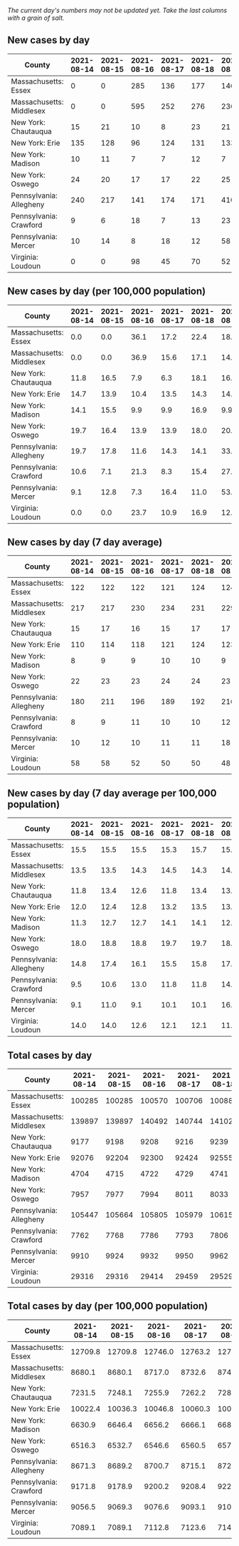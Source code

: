 _The current day's numbers may not be updated yet. Take the last columns with a grain of salt._
## New cases by day

| County | 2021-08-14 | 2021-08-15 | 2021-08-16 | 2021-08-17 | 2021-08-18 | 2021-08-19 | 2021-08-20 |
| --- | --- | --- | --- | --- | --- | --- | --- |
| Massachusetts: Essex | 0 | 0 | 285 | 136 | 177 | 146 |  |
| Massachusetts: Middlesex | 0 | 0 | 595 | 252 | 276 | 236 |  |
| New York: Chautauqua | 15 | 21 | 10 | 8 | 23 | 21 |  |
| New York: Erie | 135 | 128 | 96 | 124 | 131 | 133 |  |
| New York: Madison | 10 | 11 | 7 | 7 | 12 | 7 |  |
| New York: Oswego | 24 | 20 | 17 | 17 | 22 | 25 |  |
| Pennsylvania: Allegheny | 240 | 217 | 141 | 174 | 171 | 410 |  |
| Pennsylvania: Crawford | 9 | 6 | 18 | 7 | 13 | 23 |  |
| Pennsylvania: Mercer | 10 | 14 | 8 | 18 | 12 | 58 |  |
| Virginia: Loudoun | 0 | 0 | 98 | 45 | 70 | 52 |  |

## New cases by day (per 100,000 population)

| County | 2021-08-14 | 2021-08-15 | 2021-08-16 | 2021-08-17 | 2021-08-18 | 2021-08-19 | 2021-08-20 |
| --- | --- | --- | --- | --- | --- | --- | --- |
| Massachusetts: Essex | 0.0 | 0.0 | 36.1 | 17.2 | 22.4 | 18.5 |  |
| Massachusetts: Middlesex | 0.0 | 0.0 | 36.9 | 15.6 | 17.1 | 14.6 |  |
| New York: Chautauqua | 11.8 | 16.5 | 7.9 | 6.3 | 18.1 | 16.5 |  |
| New York: Erie | 14.7 | 13.9 | 10.4 | 13.5 | 14.3 | 14.5 |  |
| New York: Madison | 14.1 | 15.5 | 9.9 | 9.9 | 16.9 | 9.9 |  |
| New York: Oswego | 19.7 | 16.4 | 13.9 | 13.9 | 18.0 | 20.5 |  |
| Pennsylvania: Allegheny | 19.7 | 17.8 | 11.6 | 14.3 | 14.1 | 33.7 |  |
| Pennsylvania: Crawford | 10.6 | 7.1 | 21.3 | 8.3 | 15.4 | 27.2 |  |
| Pennsylvania: Mercer | 9.1 | 12.8 | 7.3 | 16.4 | 11.0 | 53.0 |  |
| Virginia: Loudoun | 0.0 | 0.0 | 23.7 | 10.9 | 16.9 | 12.6 |  |

## New cases by day (7 day average)

| County | 2021-08-14 | 2021-08-15 | 2021-08-16 | 2021-08-17 | 2021-08-18 | 2021-08-19 | 2021-08-20 |
| --- | --- | --- | --- | --- | --- | --- | --- |
| Massachusetts: Essex | 122 | 122 | 122 | 121 | 124 | 124 |  |
| Massachusetts: Middlesex | 217 | 217 | 230 | 234 | 231 | 229 |  |
| New York: Chautauqua | 15 | 17 | 16 | 15 | 17 | 17 |  |
| New York: Erie | 110 | 114 | 118 | 121 | 124 | 123 |  |
| New York: Madison | 8 | 9 | 9 | 10 | 10 | 9 |  |
| New York: Oswego | 22 | 23 | 23 | 24 | 24 | 23 |  |
| Pennsylvania: Allegheny | 180 | 211 | 196 | 189 | 192 | 216 |  |
| Pennsylvania: Crawford | 8 | 9 | 11 | 10 | 10 | 12 |  |
| Pennsylvania: Mercer | 10 | 12 | 10 | 11 | 11 | 18 |  |
| Virginia: Loudoun | 58 | 58 | 52 | 50 | 50 | 48 |  |

## New cases by day (7 day average per 100,000 population)

| County | 2021-08-14 | 2021-08-15 | 2021-08-16 | 2021-08-17 | 2021-08-18 | 2021-08-19 | 2021-08-20 |
| --- | --- | --- | --- | --- | --- | --- | --- |
| Massachusetts: Essex | 15.5 | 15.5 | 15.5 | 15.3 | 15.7 | 15.7 |  |
| Massachusetts: Middlesex | 13.5 | 13.5 | 14.3 | 14.5 | 14.3 | 14.2 |  |
| New York: Chautauqua | 11.8 | 13.4 | 12.6 | 11.8 | 13.4 | 13.4 |  |
| New York: Erie | 12.0 | 12.4 | 12.8 | 13.2 | 13.5 | 13.4 |  |
| New York: Madison | 11.3 | 12.7 | 12.7 | 14.1 | 14.1 | 12.7 |  |
| New York: Oswego | 18.0 | 18.8 | 18.8 | 19.7 | 19.7 | 18.8 |  |
| Pennsylvania: Allegheny | 14.8 | 17.4 | 16.1 | 15.5 | 15.8 | 17.8 |  |
| Pennsylvania: Crawford | 9.5 | 10.6 | 13.0 | 11.8 | 11.8 | 14.2 |  |
| Pennsylvania: Mercer | 9.1 | 11.0 | 9.1 | 10.1 | 10.1 | 16.4 |  |
| Virginia: Loudoun | 14.0 | 14.0 | 12.6 | 12.1 | 12.1 | 11.6 |  |

## Total cases by day

| County | 2021-08-14 | 2021-08-15 | 2021-08-16 | 2021-08-17 | 2021-08-18 | 2021-08-19 | 2021-08-20 |
| --- | --- | --- | --- | --- | --- | --- | --- |
| Massachusetts: Essex | 100285 | 100285 | 100570 | 100706 | 100883 | 101029 |  |
| Massachusetts: Middlesex | 139897 | 139897 | 140492 | 140744 | 141020 | 141256 |  |
| New York: Chautauqua | 9177 | 9198 | 9208 | 9216 | 9239 | 9260 |  |
| New York: Erie | 92076 | 92204 | 92300 | 92424 | 92555 | 92688 |  |
| New York: Madison | 4704 | 4715 | 4722 | 4729 | 4741 | 4748 |  |
| New York: Oswego | 7957 | 7977 | 7994 | 8011 | 8033 | 8058 |  |
| Pennsylvania: Allegheny | 105447 | 105664 | 105805 | 105979 | 106150 | 106560 |  |
| Pennsylvania: Crawford | 7762 | 7768 | 7786 | 7793 | 7806 | 7829 |  |
| Pennsylvania: Mercer | 9910 | 9924 | 9932 | 9950 | 9962 | 10020 |  |
| Virginia: Loudoun | 29316 | 29316 | 29414 | 29459 | 29529 | 29581 |  |

## Total cases by day (per 100,000 population)

| County | 2021-08-14 | 2021-08-15 | 2021-08-16 | 2021-08-17 | 2021-08-18 | 2021-08-19 | 2021-08-20 |
| --- | --- | --- | --- | --- | --- | --- | --- |
| Massachusetts: Essex | 12709.8 | 12709.8 | 12746.0 | 12763.2 | 12785.6 | 12804.1 |  |
| Massachusetts: Middlesex | 8680.1 | 8680.1 | 8717.0 | 8732.6 | 8749.8 | 8764.4 |  |
| New York: Chautauqua | 7231.5 | 7248.1 | 7255.9 | 7262.2 | 7280.4 | 7296.9 |  |
| New York: Erie | 10022.4 | 10036.3 | 10046.8 | 10060.3 | 10074.5 | 10089.0 |  |
| New York: Madison | 6630.9 | 6646.4 | 6656.2 | 6666.1 | 6683.0 | 6692.9 |  |
| New York: Oswego | 6516.3 | 6532.7 | 6546.6 | 6560.5 | 6578.5 | 6599.0 |  |
| Pennsylvania: Allegheny | 8671.3 | 8689.2 | 8700.7 | 8715.1 | 8729.1 | 8762.8 |  |
| Pennsylvania: Crawford | 9171.8 | 9178.9 | 9200.2 | 9208.4 | 9223.8 | 9251.0 |  |
| Pennsylvania: Mercer | 9056.5 | 9069.3 | 9076.6 | 9093.1 | 9104.0 | 9157.0 |  |
| Virginia: Loudoun | 7089.1 | 7089.1 | 7112.8 | 7123.6 | 7140.6 | 7153.1 |  |
